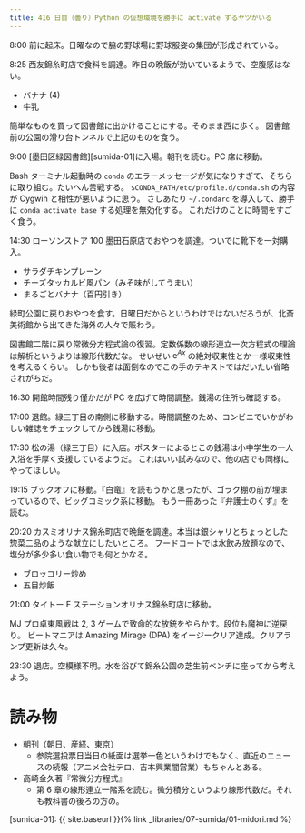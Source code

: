 ```yaml
---
title: 416 日目（曇り）Python の仮想環境を勝手に activate するヤツがいる
---
```


8:00 前に起床。日曜なので脇の野球場に野球服姿の集団が形成されている。

8:25 西友錦糸町店で食料を調達。昨日の晩飯が効いているようで、空腹感はない。
* バナナ (4)
* 牛乳

簡単なものを買って図書館に出かけることにする。そのまま西に歩く。
図書館前の公園の滑り台トンネルで上記のものを食う。

9:00 [墨田区緑図書館][sumida-01]に入場。朝刊を読む。PC 席に移動。

Bash ターミナル起動時の `conda` のエラーメッセージが気になりすぎて、そちらに取り組む。たいへん苦戦する。
`$CONDA_PATH/etc/profile.d/conda.sh` の内容が Cygwin と相性が悪いように思う。
さしあたり `~/.condarc` を導入して、勝手に `conda activate base` する処理を無効化する。
これだけのことに時間をすごく食う。

14:30 ローソンストア 100 墨田石原店でおやつを調達。ついでに靴下を一対購入。
* サラダチキンプレーン
* チーズタッカルビ風パン（みそ味がしてうまい）
* まるごとバナナ（百円引き）

緑町公園に戻りおやつを食す。日曜日だからというわけではないだろうが、北斎美術館から出てきた海外の人々で賑わう。

図書館二階に戻り常微分方程式論の復習。定数係数の線形連立一次方程式の理論は解析というよりは線形代数だな。
せいぜい $\mathrm{e}^{Ax}$ の絶対収束性とか一様収束性を考えるくらい。
しかも後者は面倒なのでこの手のテキストではだいたい省略されがちだ。

16:30 開館時間残り僅かだが PC を広げて時間調整。銭湯の住所も確認する。

17:00 退館。緑三丁目の南側に移動する。時間調整のため、コンビニでいかがわしい雑誌をチェックしてから銭湯に移動。

17:30 松の湯（緑三丁目）に入店。ポスターによるとこの銭湯は小中学生の一人入浴を手厚く支援しているようだ。
これはいい試みなので、他の店でも同様にやってほしい。

19:15 ブックオフに移動。『白竜』を読もうかと思ったが、ゴラク棚の前が埋まっているので、ビッグコミック系に移動。
もう一冊あった『弁護士のくず』を読む。

20:20 カスミオリナス錦糸町店で晩飯を調達。本当は銀シャリとちょっとした惣菜二品のような献立にしたいところ。
フードコートでは水飲み放題なので、塩分が多少多い食い物でも何とかなる。
* ブロッコリー炒め
* 五目炒飯

21:00 タイトー F ステーションオリナス錦糸町店に移動。

MJ プロ卓東風戦は 2, 3 ゲームで致命的な放銃をやらかす。段位も魔神に逆戻り。
ビートマニアは Amazing Mirage (DPA) をイージークリア達成。クリアランプ更新は久々。

23:30 退店。空模様不明。水を浴びて錦糸公園の芝生前ベンチに座ってから考えよう。

# 読み物

* 朝刊（朝日、産経、東京）
  * 参院選投票日当日の紙面は選挙一色というわけでもなく、直近のニュースの続報（アニメ会社テロ、吉本興業闇営業）もちゃんとある。
* 高崎金久著『常微分方程式』
  * 第 6 章の線形連立一階系を読む。微分積分というより線形代数だ。それも教科書の後ろの方の。

[sumida-01]: {{ site.baseurl }}{% link _libraries/07-sumida/01-midori.md %}

